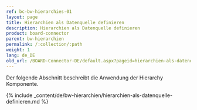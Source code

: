 ```yaml
---
ref: bc-bw-hierarchies-01
layout: page
title: Hierarchien als Datenquelle definieren
description: Hierarchien als Datenquelle definieren
product: board-connector
parent: bw-hierarchien
permalink: /:collection/:path
weight: 1
lang: de_DE
old_url: /BOARD-Connector-DE/default.aspx?pageid=hierarchien-als-datenquelle-definieren
---
```

Der folgende Abschnitt beschreibt die Anwendung der Hierarchy Komponente.

{% include _content/de/bw-hierarchien/hierarchien-als-datenquelle-definieren.md %}

